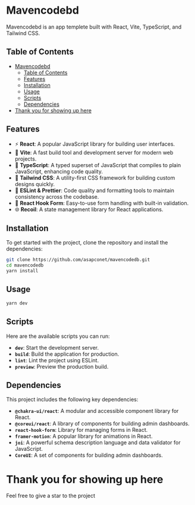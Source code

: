 # Mavencodebd

Mavencodebd is an app templete built with React, Vite, TypeScript, and Tailwind CSS.

## Table of Contents

- [Mavencodebd](#mavencodebd)
  - [Table of Contents](#table-of-contents)
  - [Features](#features)
  - [Installation](#installation)
  - [Usage](#usage)
  - [Scripts](#scripts)
  - [Dependencies](#dependencies)
- [Thank you for showing up here](#thank-you-for-showing-up-here)

## Features

- ⚡️ **React**: A popular JavaScript library for building user interfaces.
- 🚀 **Vite**: A fast build tool and development server for modern web projects.
- 🦾 **TypeScript**: A typed superset of JavaScript that compiles to plain JavaScript, enhancing code quality.
- 🎨 **Tailwind CSS**: A utility-first CSS framework for building custom designs quickly.
- 💄 **ESLint & Prettier**: Code quality and formatting tools to maintain consistency across the codebase.
- 🚨 **React Hook Form**: Easy-to-use form handling with built-in validation.
- 🌐 **Recoil**: A state management library for React applications.

## Installation

To get started with the project, clone the repository and install the dependencies:

```bash
git clone https://github.com/asapconet/mavencodedb.git
cd mavencodedb
yarn install
```

## Usage

```bash
yarn dev
```

## Scripts

Here are the available scripts you can run:

- **`dev`**: Start the development server.
- **`build`**: Build the application for production.
- **`lint`**: Lint the project using ESLint.
- **`preview`**: Preview the production build.

## Dependencies

This project includes the following key dependencies:

- **`@chakra-ui/react`**: A modular and accessible component library for React.
- **`@coreui/react`**: A library of components for building admin dashboards.
- **`react-hook-form`**: Library for managing forms in React.
- **`framer-motion`**: A popular library for animations in React.
- **`joi`**: A powerful schema description language and data validator for JavaScript.
- **`CoreUI`**: A set of components for building admin dashboards.

# Thank you for showing up here

Feel free to give a star to the project
